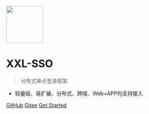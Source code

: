 <img src="https://raw.githubusercontent.com/xuxueli/xxl-job/master/doc/images/xxl-logo.png" width="100" >

# XXL-SSO

> 分布式单点登录框架

- 轻量级、易扩展、分布式、跨域、Web+APP均支持接入


[GitHub](https://github.com/xuxueli/xxl-sso/)
[Gitee](http://gitee.com/xuxueli0323/xxl-sso)
[Get Started](#《分布式单点登录框架XXL-SSO》)